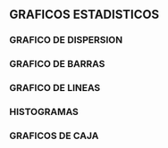 ## GRAFICOS ESTADISTICOS

### GRAFICO DE DISPERSION

### GRAFICO DE BARRAS

### GRAFICO DE LINEAS

### HISTOGRAMAS

### GRAFICOS DE CAJA
